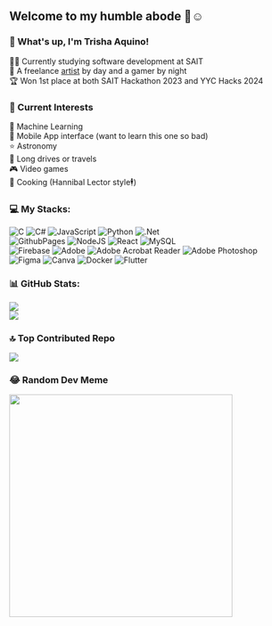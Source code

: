 <!-- My profile: I'll just have to edit it along the way :D -->

## Welcome to my humble abode :love_you_gesture::relaxed:

### 👋 What's up, I'm Trisha Aquino!
👩‍💻 Currently studying software development at SAIT<br/>
🎨 A freelance [artist](https://www.instagram.com/leakissha/?hl=en) by day and a gamer by night<br/>
🏆 Won 1st place at both SAIT Hackathon 2023 and YYC Hacks 2024

### 👀 Current Interests 
🤖 Machine Learning<br/>
📱 Mobile App interface (want to learn this one so bad)<br/>
⭐ Astronomy<br/>
🚗 Long drives or travels<br/>
🎮 Video games<br/>
🥘 Cooking (Hannibal Lector style🕴️)<br/>

### 💻 My Stacks:
![C](https://img.shields.io/badge/c-%2300599C.svg?style=for-the-badge&logo=c&logoColor=white) 
![C#](https://img.shields.io/badge/c%23-%23239120.svg?style=for-the-badge&logo=csharp&logoColor=white) 
![JavaScript](https://img.shields.io/badge/javascript-%23323330.svg?style=for-the-badge&logo=javascript&logoColor=%23F7DF1E) 
![Python](https://img.shields.io/badge/python-3670A0?style=for-the-badge&logo=python&logoColor=ffdd54) 
![.Net](https://img.shields.io/badge/.NET-5C2D91?style=for-the-badge&logo=.net&logoColor=white)<br/>
![GithubPages](https://img.shields.io/badge/github%20pages-121013?style=for-the-badge&logo=github&logoColor=white) 
![NodeJS](https://img.shields.io/badge/node.js-6DA55F?style=for-the-badge&logo=node.js&logoColor=white) 
![React](https://img.shields.io/badge/react-%2320232a.svg?style=for-the-badge&logo=react&logoColor=%2361DAFB) 
![MySQL](https://img.shields.io/badge/mysql-%2300000f.svg?style=for-the-badge&logo=mysql&logoColor=white) <br/>
![Firebase](https://img.shields.io/badge/Firebase-039BE5?style=for-the-badge&logo=Firebase&logoColor=white) 
![Adobe](https://img.shields.io/badge/adobe-%23FF0000.svg?style=for-the-badge&logo=adobe&logoColor=white) 
![Adobe Acrobat Reader](https://img.shields.io/badge/Adobe%20Acrobat%20Reader-EC1C24.svg?style=for-the-badge&logo=Adobe%20Acrobat%20Reader&logoColor=white) 
![Adobe Photoshop](https://img.shields.io/badge/adobe%20photoshop-%2331A8FF.svg?style=for-the-badge&logo=adobe%20photoshop&logoColor=white) <br/>
![Figma](https://img.shields.io/badge/figma-%23F24E1E.svg?style=for-the-badge&logo=figma&logoColor=white)
![Canva](https://img.shields.io/badge/Canva-%2300C4CC.svg?style=for-the-badge&logo=Canva&logoColor=white) 
![Docker](https://img.shields.io/badge/docker-%230db7ed.svg?style=for-the-badge&logo=docker&logoColor=white) 
![Flutter](https://img.shields.io/badge/Flutter-%2302569B.svg?style=for-the-badge&logo=Flutter&logoColor=white)
### 📊 GitHub Stats:
![](https://github-readme-stats.vercel.app/api?username=TYAquino&theme=dracula&hide_border=false&include_all_commits=false&count_private=false)<br/>
![](https://github-readme-stats.vercel.app/api/top-langs/?username=TYAquino&theme=dracula&hide_border=false&include_all_commits=false&count_private=false&layout=compact)

### 🔝 Top Contributed Repo
![](https://github-contributor-stats.vercel.app/api?username=TYAquino&limit=5&theme=dark&combine_all_yearly_contributions=true)

### 😂 Random Dev Meme
<img src='https://randommeme-five.vercel.app/' style="height: 400px;"/>

<!-- Proudly created with GPRM ( https://gprm.itsvg.in ) -->
